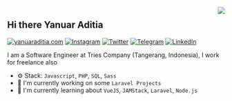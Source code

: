 <img align="right" src="https://github-readme-stats.vercel.app/api?username=yanuaraditia&show_icons=true&theme=nightowl"> 

## Hi there Yanuar Aditia

[![yanuaraditia.com](https://img.shields.io/static/v1?label=Website&message=%20&logo=Ruby&style=flat-square&logoColor=white)](https://yanuaraditia.com)
[![Instagram](https://img.shields.io/static/v1?label=Instagram&message=%20&logo=Instagram&style=flat-square&logoColor=red)](https://www.instagram.com/yanuaraditia/)
[![Twitter](https://img.shields.io/static/v1?label=Twitter&message=%20&logo=Twitter&style=flat-square&logoColor=blue)](https://twitter.com/yanuar_aditia)
[![Telegram](https://img.shields.io/static/v1?label=Telegram&message=%20&logo=Telegram&style=flat-square&logoColor=blue)](https://t.me/yanuaraditia)
[![LinkedIn](https://img.shields.io/static/v1?label=LinkedIn&message=%20&logo=LinkedIn&style=flat-square&logoColor=blue)](https://www.linkedin.com/in/yanuaraditia/)

I am a Software Engineer at Tries Company (Tangerang, Indonesia), I work for freelance also

- ⚙️ Stack: `Javascript`, `PHP`, `SQL`, `Sass`
- 🏢 I'm currently working on some `Laravel Projects`
- 🌱 I'm currently learning about `VueJS`, `JAMStack`, `Laravel`, `Node.js`
